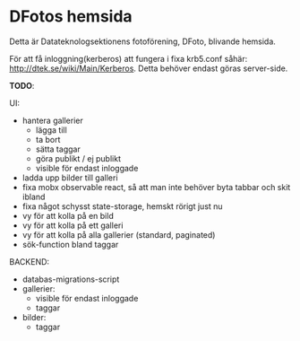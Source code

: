 DFotos hemsida
===============

Detta är Datateknologsektionens fotoförening, DFoto, blivande hemsida.

För att få inloggning(kerberos) att fungera i fixa krb5.conf såhär: http://dtek.se/wiki/Main/Kerberos.
Detta behöver endast göras server-side.

**TODO**:

UI:
- hantera gallerier
    - lägga till
    - ta bort
    - sätta taggar
    - göra publikt / ej publikt
    - visible för endast inloggade
- ladda upp bilder till galleri
- fixa mobx observable react, så att man inte behöver byta tabbar och skit ibland
- fixa något schysst state-storage, hemskt rörigt just nu
- vy för att kolla på en bild
- vy för att kolla på ett galleri
- vy för att kolla på alla gallerier (standard, paginated)
- sök-function bland taggar

BACKEND:
- databas-migrations-script
- gallerier:
    - visible för endast inloggade
    - taggar
- bilder:
    - taggar
